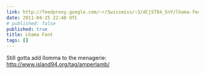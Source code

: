 ```yaml
---
link: http://feedproxy.google.com/~r/Swissmiss/~3/dCjST84_5nY/lhama-font.html
date: 2011-04-25 22:48 UTC
# published: false
published: true
title: Lhama Font
tags: []
---
```


Still gotta add llomma to the menagerie: <a href="http://www.island94.org/tag/amperlamb/">http://www.island94.org/tag/amperlamb/</a>
